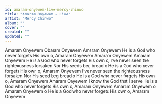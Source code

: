```yaml
---
id: amaram-onyewem-live-mercy-chinwo
title: "Amaram Onyewem - Live"
artist: "Mercy Chinwo"
album: ""
cover: ""
created: ""
updated: ""
---
```


Amaram Onyewem
Obaram Onyewem
Amaram Onyewem
He is a God who never forgets His own o,
Amaram Onyewem
Amaram Onyewem
Amaram Onyewem
He is a God who never forgets His own o,
I’ve never seen the righteousness forsaken
Nor His seeds beg bread o
He is a God who never forgets His own o,
Amaram Onyewem
I’ve never seen the righteousness forsaken
Nor His seed beg bread o
He is a God who never forgets His own o,
Amaram Onyewem
Amaram Onyewem
I know the God that I serve
He is a God who never forgets His own o,
Amaram Onyewem
Amaram Onyewem o
Amaram Onyewem o
He is a God who never forgets His own o,
Amaram Onyewem